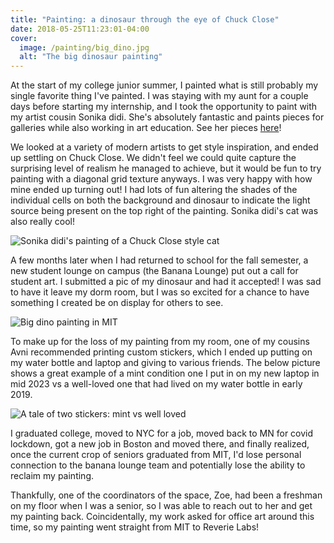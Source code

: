 ```yaml
---
title: "Painting: a dinosaur through the eye of Chuck Close"
date: 2018-05-25T11:23:01-04:00
cover:
  image: /painting/big_dino.jpg
  alt: "The big dinosaur painting"
---
```


At the start of my college junior summer, I painted what is still probably my single favorite thing I've painted. I was staying with my aunt for a couple days before starting my internship, and I took the opportunity to paint with my artist cousin Sonika didi. She's absolutely fantastic and paints pieces for galleries while also working in art education. See her pieces [here](https://www.instagram.com/sonikart13/)!

We looked at a variety of modern artists to get style inspiration, and ended up settling on Chuck Close. We didn't feel we could quite capture the surprising level of realism he managed to achieve, but it would be fun to try painting with a diagonal grid texture anyways. I was very happy with how mine ended up turning out! I had lots of fun altering the shades of the individual cells on both the background and dinosaur to indicate the light source being present on the top right of the painting. Sonika didi's cat was also really cool!

![Sonika didi's painting of a Chuck Close style cat](/painting/cat.jpg)

A few months later when I had returned to school for the fall semester, a new student lounge on campus (the Banana Lounge) put out a call for student art. I submitted a pic of my dinosaur and had it accepted! I was sad to have it leave my dorm room, but I was so excited for a chance to have something I created be on display for others to see.

![Big dino painting in MIT](/painting/lounge_dino.jpg)

To make up for the loss of my painting from my room, one of my cousins Avni recommended printing custom stickers, which I ended up putting on my water bottle and laptop and giving to various friends. The below picture shows a great example of a mint condition one I put in on my new laptop in mid 2023 vs a well-loved one that had lived on my water bottle in early 2019.

![A tale of two stickers: mint vs well loved](/painting/dino_sticker.jpg)

I graduated college, moved to NYC for a job, moved back to MN for covid lockdown, got a new job in Boston and moved there, and finally realized, once the current crop of seniors graduated from MIT, I'd lose personal connection to the banana lounge team and potentially lose the ability to reclaim my painting. 

Thankfully, one of the coordinators of the space, Zoe, had been a freshman on my floor when I was a senior, so I was able to reach out to her and get my painting back. Coincidentally, my work asked for office art around this time, so my painting went straight from MIT to Reverie Labs!
